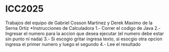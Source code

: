 # ICC2025
Trabajos del equipo de Gabriel Cosson Martinez y Derek Maximo de la Serna Ortiz
*Instrucciones de Calculadora
1.- Correr el codigo de Java
2.- Ingresar el numero para la accion que desea ejecutar (el numero debe estar sin punto ni nada)
3.- Si escogio gritar ingresa texto, si esocgio otra opcion ingresa el primer numero y luego el segundo
4.- Lee el resultado
